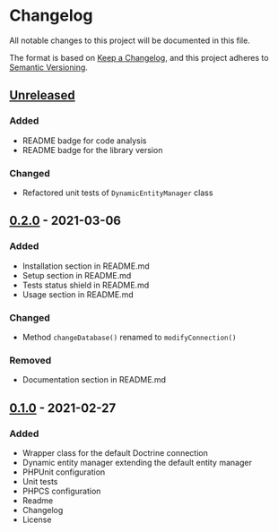 # Changelog
All notable changes to this project will be documented in this file.

The format is based on [Keep a Changelog](https://keepachangelog.com/en/1.0.0/),
and this project adheres to [Semantic Versioning](https://semver.org/spec/v2.0.0.html).

## [Unreleased]

### Added

- README badge for code analysis
- README badge for the library version

### Changed

- Refactored unit tests of `DynamicEntityManager` class

## [0.2.0] - 2021-03-06

### Added

- Installation section in README.md
- Setup section in README.md
- Tests status shield in README.md
- Usage section in README.md

### Changed

- Method `changeDatabase()` renamed to `modifyConnection()`

### Removed

- Documentation section in README.md

## [0.1.0] - 2021-02-27

### Added

- Wrapper class for the default Doctrine connection
- Dynamic entity manager extending the default entity manager
- PHPUnit configuration
- Unit tests
- PHPCS configuration
- Readme
- Changelog
- License


[unreleased]: https://github.com/karol-dabrowski/doctrine-dynamic-connection/compare/v0.2.0...HEAD
[0.2.0]: https://github.com/karol-dabrowski/doctrine-dynamic-connection/releases/tag/v0.2.0
[0.1.0]: https://github.com/karol-dabrowski/doctrine-dynamic-connection/releases/tag/v0.1.0
